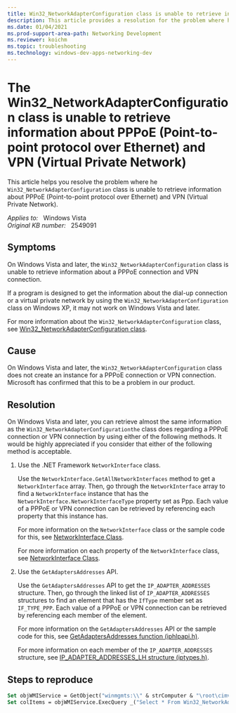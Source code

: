 ```yaml
---
title: Win32_NetworkAdapterConfiguration class is unable to retrieve information
description: This article provides a resolution for the problem where he Win32_NetworkAdapterConfiguration class is unable to retrieve information about PPPoE (Point-to-point protocol over Ethernet) and VPN (Virtual Private Network).
ms.date: 01/04/2021
ms.prod-support-area-path: Networking Development
ms.reviewer: koichm
ms.topic: troubleshooting
ms.technology: windows-dev-apps-networking-dev
---
```

# The Win32_NetworkAdapterConfiguration class is unable to retrieve information about PPPoE (Point-to-point protocol over Ethernet) and VPN (Virtual Private Network)

This article helps you resolve the problem where he `Win32_NetworkAdapterConfiguration` class is unable to retrieve information about PPPoE (Point-to-point protocol over Ethernet) and VPN (Virtual Private Network).

_Applies to:_ &nbsp; Windows Vista  
_Original KB number:_ &nbsp; 2549091

## Symptoms

On Windows Vista and later, the `Win32_NetworkAdapterConfiguration` class is unable to retrieve information about a PPPoE connection and VPN connection.

If a program is designed to get the information about the dial-up connection or a virtual private network by using the `Win32_NetworkAdapterConfiguration` class on Windows XP, it may not work on Windows Vista and later.

For more information about the `Win32_NetworkAdapterConfiguration` class, see [Win32_NetworkAdapterConfiguration class](/windows/win32/cimwin32prov/win32-networkadapterconfiguration).

## Cause

On Windows Vista and later, the `Win32_NetworkAdapterConfiguration` class does not create an instance for a PPPoE connection or VPN connection.
Microsoft has confirmed that this to be a problem in our product.

## Resolution

On Windows Vista and later, you can retrieve almost the same information as the `Win32_NetworkAdapterConfigurationthe` class does regarding a PPPoE connection or VPN connection by using either of the following methods.
It would be highly appreciated if you consider that either of the following method is acceptable.

1. Use the .NET Framework `NetworkInterface` class.

    Use the `NetworkInterface.GetAllNetworkInterfaces` method to get a `NetworkInterface` array. Then, go through the `NetworkInterface` array to find a `NetworkInterface` instance that has the `NetworkInterface.NetworkInterfaceType` property set as Ppp. Each value of a PPPoE or VPN connection can be retrieved by referencing each property that this instance has.

    For more information on the `NetworkInterface` class or the sample code for this, see  [NetworkInterface Class](/dotnet/api/system.net.networkinformation.networkinterface).

    For more information on each property of the `NetworkInterface` class, see [NetworkInterface Class](/dotnet/api/system.net.networkinformation.networkinterface).

2. Use the `GetAdaptersAddresses` API.

    Use the `GetAdaptersAddresses` API to get the `IP_ADAPTER_ADDRESSES` structure. Then, go through the linked list of `IP_ADAPTER_ADDRESSES` structures to find an element that has the `IfType` member set as `IF_TYPE_PPP`. Each value of a PPPoE or VPN connection can be retrieved by referencing each member of the element.

    For more information on the `GetAdaptersAddresses` API or the sample code for this, see [GetAdaptersAddresses function (iphlpapi.h)](/windows/win32/api/iphlpapi/nf-iphlpapi-getadaptersaddresses).

    For more information on each member of the `IP_ADAPTER_ADDRESSES` structure, see  [IP_ADAPTER_ADDRESSES_LH structure (iptypes.h)](/windows/win32/api/iptypes/ns-iptypes-ip_adapter_addresses_lh).

## Steps to reproduce

```vb
Set objWMIService = GetObject("winmgmts:\\" & strComputer & "\root\cimv2")
Set colItems = objWMIService.ExecQuery _("Select * From Win32_NetworkAdapterConfiguration Where IPEnabled = True")
```
